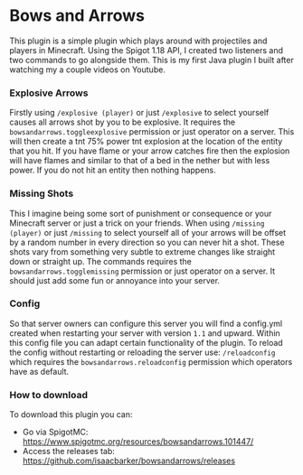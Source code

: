 # Bows and Arrows

This plugin is a simple plugin which plays around with projectiles and players in Minecraft. Using the Spigot 1.18 API, I created two listeners and two commands to go alongside them. This is my first Java plugin I built after watching my a couple videos on Youtube.

### Explosive Arrows

Firstly using `/explosive (player)` or just `/explosive` to select yourself causes all arrows shot by you to be explosive. It requires the `bowsandarrows.toggleexplosive` permission or just operator on a server. This will then create a tnt 75% power tnt explosion at the location of the entity that you hit. If you have flame or your arrow catches fire then the explosion will have flames and similar to that of a bed in the nether but with less power. If you do not hit an entity then nothing happens.

### Missing Shots

This I imagine being some sort of punishment or consequence or your Minecraft server or just a trick on your friends. When using `/missing (player)` or just `/missing` to select yourself all of your arrows will be offset by a random number in every direction so you can never hit a shot. These shots vary from something very subtle to extreme changes like straight down or straight up. The commands requires the `bowsandarrows.togglemissing` permission or just operator on a server. It should just add some fun or annoyance into your server.

### Config

So that server owners can configure this server you will find a config.yml created when restarting your server with version `1.1` and upward. Within this config file you can adapt certain functionality of the plugin. To reload the config without restarting or reloading the server use: `/reloadconfig` which requires the `bowsandarrows.reloadconfig` permission which operators have as default.

### How to download

To download this plugin you can:
- Go via SpigotMC: https://www.spigotmc.org/resources/bowsandarrows.101447/
- Access the releases tab: https://github.com/isaacbarker/bowsandarrows/releases
